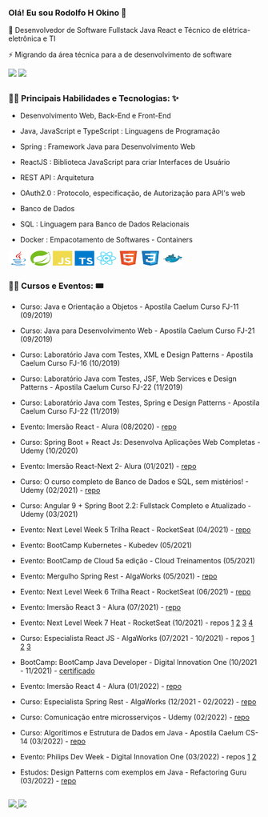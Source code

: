 ### Olá! Eu sou Rodolfo H Okino 👋

🔭 Desenvolvedor de Software Fullstack Java React e Técnico de elétrica-eletrônica e TI

⚡ Migrando da área técnica para a de desenvolvimento de software

<div>
  <a href = "mailto:hioktec@gmail.com"><img src="https://img.shields.io/badge/-Gmail-%23333?style=for-the-badge&logo=gmail&logoColor=white" target="_blank"></a>
  <a href="https://www.linkedin.com/in/rodolfoHokino" target="_blank"><img src="https://img.shields.io/badge/-LinkedIn-%230077B5?style=for-the-badge&logo=linkedin&logoColor=white" target="_blank"></a>
</div>

##

### 🧑‍💻 Principais Habilidades e Tecnologias: ✨

- Desenvolvimento Web, Back-End e Front-End

- Java, JavaScript e TypeScript : Linguagens de Programação

- Spring : Framework Java para Desenvolvimento Web

- ReactJS :  Biblioteca JavaScript para criar Interfaces de Usuário

- REST API : Arquitetura

- OAuth2.0 : Protocolo, especificação, de Autorização para API's web

- Banco de Dados

- SQL : Linguagem para Banco de Dados Relacionais

- Docker : Empacotamento de Softwares - Containers

<div style="display: inline_block">
  <img align="center" alt="Rudolf-Java" height="30" width="40" src="https://raw.githubusercontent.com/devicons/devicon/master/icons/java/java-original.svg">
  <img align="center" alt="Rudolf-Spring" height="30" width="40" src="https://raw.githubusercontent.com/devicons/devicon/master/icons/spring/spring-original.svg">
  <img align="center" alt="Rudolf-Js" height="30" width="40" src="https://raw.githubusercontent.com/devicons/devicon/master/icons/javascript/javascript-plain.svg">
  <img align="center" alt="Rudolf-Ts" height="30" width="40" src="https://raw.githubusercontent.com/devicons/devicon/master/icons/typescript/typescript-plain.svg">
  <img align="center" alt="Rudolf-React" height="30" width="40" src="https://raw.githubusercontent.com/devicons/devicon/master/icons/react/react-original.svg">
  <img align="center" alt="Rudolf-HTML" height="30" width="40" src="https://raw.githubusercontent.com/devicons/devicon/master/icons/html5/html5-original.svg">
  <img align="center" alt="Rudolf-CSS" height="30" width="40" src="https://raw.githubusercontent.com/devicons/devicon/master/icons/css3/css3-original.svg">
  <img align="center" alt="Rudolf-Docker" height="30" width="40" src="https://raw.githubusercontent.com/devicons/devicon/master/icons/docker/docker-original.svg">
</div>

##

### 🧑‍🎓 Cursos e Eventos: 🎟️

- Curso: Java e Orientação a Objetos - Apostila Caelum Curso FJ-11 (09/2019)

- Curso: Java para Desenvolvimento Web - Apostila Caelum Curso FJ-21 (09/2019)

- Curso: Laboratório Java com Testes, XML e Design Patterns - Apostila Caelum Curso FJ-16 (10/2019)

- Curso: Laboratório Java com Testes, JSF, Web Services e Design Patterns - Apostila Caelum Curso FJ-22 (11/2019)

- Curso: Laboratório Java com Testes, Spring e Design Patterns - Apostila Caelum Curso FJ-22 (11/2019)

- Evento: Imersão React - Alura (08/2020) - [repo](https://github.com/rodolfoHOk/alura.doolpflix)

- Curso: Spring Boot + React Js: Desenvolva Aplicações Web Completas - Udemy (10/2020)

- Evento: Imersão React-Next 2- Alura (01/2021) - [repo](https://github.com/rodolfoHOk/alura.doolpquiz)

- Curso: O curso completo de Banco de Dados e SQL, sem mistérios! - Udemy (02/2021) - [repo](https://github.com/rodolfoHOk/udemy.banco-dados-sql)

- Curso: Angular 9 + Spring Boot 2.2: Fullstack Completo e Atualizado - Udemy (03/2021)

- Evento: Next Level Week 5 Trilha React - RocketSeat (04/2021) - [repo](https://github.com/rodolfoHOk/rocketseat.podcastr)

- Evento: BootCamp Kubernetes - Kubedev (05/2021)

- Evento: BootCamp de Cloud 5a edição - Cloud Treinamentos (05/2021)

- Evento: Mergulho Spring Rest - AlgaWorks (05/2021) - [repo](https://github.com/rodolfoHOk/algaworks.hioklog-api)

- Evento: Next Level Week 6 Trilha React - RocketSeat (06/2021) - [repo](https://github.com/rodolfoHOk/rocketseat.letmeask)

- Evento: Imersão React 3 - Alura (07/2021) - [repo](https://github.com/rodolfoHOk/alura.alurakut)

- Evento: Next Level Week 7 Heat - RocketSeat (10/2021) - repos [1](https://github.com/rodolfoHOk/rocketseat.nlw-heat-node) [2](https://github.com/rodolfoHOk/rocketseat.nlw-heat-web) [3](https://github.com/rodolfoHOk/rocketseat.nlw-heat-mobile) [4](https://github.com/rodolfoHOk/rocketseat.nlw-heat-elixir)

- Curso: Especialista React JS - AlgaWorks (07/2021 - 10/2021) - repos [1](https://github.com/rodolfoHOk/algaworks.alganews-cms) [2](https://github.com/rodolfoHOk/algaworks.alganews-admin) [3](https://github.com/rodolfoHOk/algaworks.alganews-blog)

- BootCamp: BootCamp Java Developer - Digital Innovation One (10/2021 - 11/2021) - [certificado](https://github.com/rodolfoHOk/portfolio-img/blob/main/images/dio-java-developer.pdf)

- Evento: Imersão React 4 - Alura (01/2022) - [repo](https://github.com/rodolfoHOk/alura.aluracord)

- Curso: Especialista Spring Rest - AlgaWorks (12/2021 - 02/2022) - [repo](https://github.com/rodolfoHOk/algaworks.algafood-api)

- Curso: Comunicação entre microsserviços - Udemy (02/2022) - [repo](https://github.com/rodolfoHOk/udemy.comunicacao-microsservicos)

- Curso: Algorítimos e Estrutura de Dados em Java - Apostila Caelum CS-14 (03/2022) - [repo](https://github.com/rodolfoHOk/caelum.java-estrutura-de-dados)

- Evento: Philips Dev Week - Digital Innovation One (03/2022) - repos [1](https://github.com/rodolfoHOk/dio.philips-dev-week-backend)  [2](https://github.com/rodolfoHOk/dio.philips-dev-week-frontend)

- Estudos: Design Patterns com exemplos em Java - Refactoring Guru (03/2022) - [repo](https://github.com/rodolfoHOk/refactoring-guru.design-patterns)

##

<div>
  <a href="https://github.com/rodolfoHOk">
  <img height="180em" src="https://github-readme-stats.vercel.app/api?username=rodolfoHOk&show_icons=true&theme=github_dark&include_all_commits=true&count_private=true"/>
  <img height="180em" src="https://github-readme-stats.vercel.app/api/top-langs/?username=rodolfoHOk&layout=compact&langs_count=7&theme=github_dark"/>
  </a>
</div>

